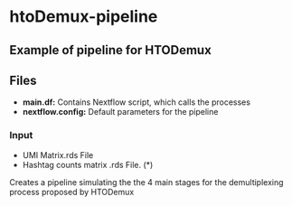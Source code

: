 # htoDemux-pipeline
## Example of pipeline for HTODemux

## Files

- **main.df:** Contains Nextflow script, which calls the processes
- **nextflow.config:** Default parameters for the pipeline

### Input

- UMI Matrix.rds File
- Hashtag counts matrix  .rds File. (*)


Creates a pipeline simulating the the 4 main stages for the demultiplexing process proposed by HTODemux
